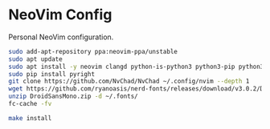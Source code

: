 # NeoVim Config

Personal NeoVim configuration.


```bash
sudo add-apt-repository ppa:neovim-ppa/unstable
sudo apt update
sudo apt install -y neovim clangd python-is-python3 python3-pip python3-venv npm
sudo pip install pyright
git clone https://github.com/NvChad/NvChad ~/.config/nvim --depth 1
wget https://github.com/ryanoasis/nerd-fonts/releases/download/v3.0.2/DroidSansMono.zip
unzip DroidSansMono.zip -d ~/.fonts/
fc-cache -fv
```

```bash
make install
```

